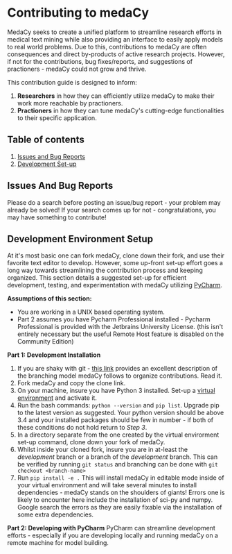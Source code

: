 # Contributing to medaCy
MedaCy seeks to create a unified platform to streamline research efforts in medical text mining while also providing an interface to easily apply models to real world problems.
Due to this, contributions to medaCy are often consequences and direct by-products of active research projects.
However, if not for the contributions, bug fixes/reports, and suggestions of practioners - medaCy could not grow and thrive.

This contribution guide is designed to inform:

1. **Researchers** in how they can efficiently utilize medaCy to make their work more reachable by practioners.
2. **Practioners** in how they can tune medaCy's cutting-edge functionalities to their specific application.
## Table of contents
1. [Issues and Bug Reports](#issues-and-bug-reports)
2. [Development Set-up](#development-environment-setup)

## Issues And Bug Reports
Please do a search before posting an issue/bug report - your problem may already be solved! If your search comes up for not - congratulations, you may have something to contribute!

## Development Environment Setup
At it's most basic one can fork medaCy, clone down their fork, and use their favorite text editor to develop. However, some up-front set-up effort goes a long way towards streamlining the contribution process and keeping organized.
This section details a suggested set-up for efficient development, testing, and experimentation with medaCy utilizing [PyCharm](https://www.jetbrains.com/pycharm/).

**Assumptions of this section:**
-  You are working in a UNIX based operating system.
-  Part 2 assumes you have Pycharm Professional installed - Pycharm Professional is provided with the Jetbrains University License. (this isn't entirely necessary but the useful Remote Host feature is disabled on the Community Edition)

**Part 1: Development Installation**

1. If you are shaky with git - [this link](https://nvie.com/posts/a-successful-git-branching-model/) provides an excellent description of the branching model medaCy follows to organize contributions. Read it.
2. Fork medaCy and copy the clone link.
3. On your machine, insure you have Python 3 installed. Set-up a [virtual environment](https://docs.python.org/3/library/venv.html) and activate it.
4. Run the bash commands: `python --version` and `pip list`. Upgrade pip to the latest version as suggested. Your python version should be above 3.4 and your installed packages should be few in number - if both of these conditions do not hold return to *Step 3*.
5. In a directory separate from the one created by the virtual envirorment set-up command, clone down your fork of medaCy.
6. Whilst inside your cloned fork, insure you are in at-least the *development* branch or a branch of the *development* branch. This can be verified by running `git status` and branching can be done with `git checkout <branch-name>`
7. Run `pip install -e .` This will install medaCy in editable mode inside of your virtual environment and will take several minutes to install dependencies - medaCy stands on the shoulders of giants! Errors one is likely to encounter here include the installation of sci-py and numpy. Google search the errors as they are easily fixable via the installation of some extra dependencies.

**Part 2: Developing with PyCharm**
PyCharm can streamline development efforts - especially if you are developing locally and running medaCy on a remote machine for model building.